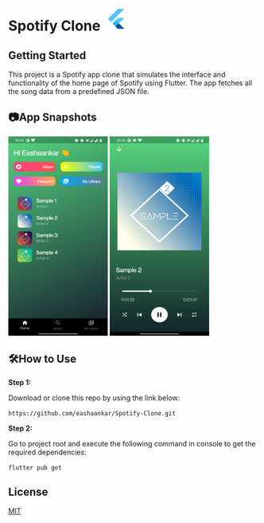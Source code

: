 # Spotify Clone  ![alt text](https://github.com/eashaankar/Spotify-Clone/blob/master/android/app/src/main/res/mipmap-mdpi/ic_launcher.png) 

## Getting Started
This project is a Spotify app clone that simulates the interface and functionality of the home page of Spotify using Flutter. The app fetches all the song data from a predefined JSON file.

## :camera:App Snapshots
<img src="https://github.com/eashaankar/Spotify-Clone/blob/master/Screenshots/Screenshot%201.jpg" width="200" height="400" /> <img src="https://github.com/eashaankar/Spotify-Clone/blob/master/Screenshots/Screenshot%202.jpg" width="200" height="400" />
## :hammer_and_wrench:How to Use 

**Step 1:**

Download or clone this repo by using the link below:

```
https://github.com/eashaankar/Spotify-Clone.git
```

**Step 2:**

Go to project root and execute the following command in console to get the required dependencies: 

```
flutter pub get 
```

## License
[MIT](https://choosealicense.com/licenses/mit/)

